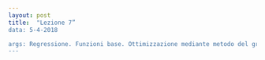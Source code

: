 ```yaml
---
layout: post
title:  "Lezione 7”
data: 5-4-2018

args: Regressione. Funzioni base. Ottimizzazione mediante metodo del gradiente. Bias, variance e regolazione in regressione. Esempio di regressione in Scikit-learn 
---
```


